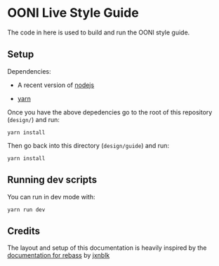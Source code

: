 # OONI Live Style Guide

The code in here is used to build and run the OONI style guide.

## Setup

Dependencies:

* A recent version of [nodejs](https://nodejs.org/en/download/)

* [yarn](https://yarnpkg.com/en/docs/install)

Once you have the above depedencies go to the root of this repository (`design/`) and run:

```
yarn install
```

Then go back into this directory (`design/guide`) and run:

```
yarn install
```

## Running dev scripts

You can run in dev mode with:

```
yarn run dev
```

## Credits

The layout and setup of this documentation is heavily inspired by the [documentation for rebass](https://github.com/jxnblk/rebass) by [jxnblk](http://jxnblk.com/)
